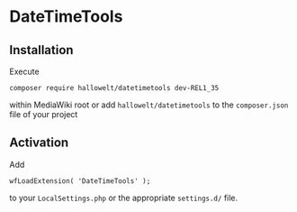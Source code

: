 # DateTimeTools

## Installation
Execute

    composer require hallowelt/datetimetools dev-REL1_35
within MediaWiki root or add `hallowelt/datetimetools` to the
`composer.json` file of your project

## Activation
Add

    wfLoadExtension( 'DateTimeTools' );
to your `LocalSettings.php` or the appropriate `settings.d/` file.